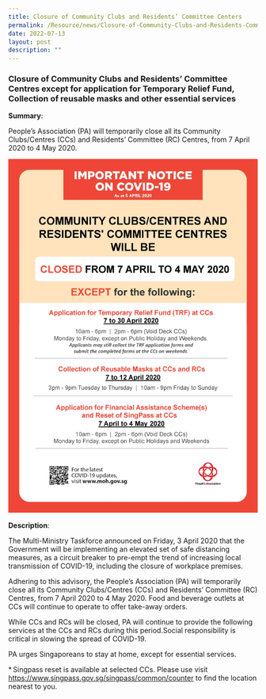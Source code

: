 ```yaml
---
title: Closure of Community Clubs and Residents’ Committee Centers
permalink: /Resource/news/Closure-of-Community-Clubs-and-Residents-Committee-Centers/
date: 2022-07-13
layout: post
description: ""
---
```

### Closure of Community Clubs and Residents’ Committee Centres except for application for Temporary Relief Fund, Collection of reusable masks and other essential services

**Summary**: 

People’s Association (PA) will temporarily close all its Community Clubs/Centres (CCs) and Residents’ Committee (RC) Centres, from 7 April 2020 to 4 May 2020.  

![](/images/NewsRoom/Closure%20of%20CCs%20except%20Essential%20Services.jpeg)

**Description**: 

The Multi-Ministry Taskforce announced on Friday, 3 April 2020 that the Government will be implementing an elevated set of safe distancing measures, as a circuit breaker to pre-empt the trend of increasing local transmission of COVID-19, including the closure of workplace premises. 
 
Adhering to this advisory, the People’s Association (PA) will temporarily close all its Community Clubs/Centres (CCs) and Residents’ Committee (RC) Centres, from 7 April 2020 to 4 May 2020. Food and beverage outlets at CCs will continue to operate to offer take-away orders. 
 
While CCs and RCs will be closed, PA will continue to provide the following services at the CCs and RCs during this period.Social responsibility is critical in slowing the spread of COVID-19. 
 
PA urges Singaporeans to stay at home, except for essential services. 

* Singpass reset is available at selected CCs. Please use visit https://www.singpass.gov.sg/singpass/common/counter to find the location nearest to you.